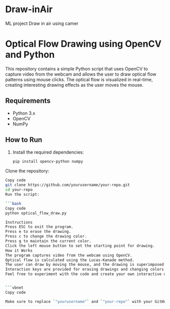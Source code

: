 # Draw-inAir
ML project Draw in air using camer
# Optical Flow Drawing using OpenCV and Python

This repository contains a simple Python script that uses OpenCV to capture video from the webcam and allows the user to draw optical flow patterns using mouse clicks. The optical flow is visualized in real-time, creating interesting drawing effects as the user moves the mouse.

## Requirements

- Python 3.x
- OpenCV
- NumPy

## How to Run

1. Install the required dependencies:

   ```bash
   pip install opencv-python numpy
Clone the repository:


   ```bash
Copy code
git clone https://github.com/yourusername/your-repo.git
cd your-repo
Run the script:

   ```bash
Copy code
python optical_flow_draw.py

Instructions
Press ESC to exit the program.
Press e to erase the drawing.
Press c to change the drawing color.
Press g to maintain the current color.
Click the left mouse button to set the starting point for drawing.
How it Works
The program captures video from the webcam using OpenCV.
Optical flow is calculated using the Lucas-Kanade method.
The user can draw by moving the mouse, and the drawing is superimposed on the video feed.
Interaction keys are provided for erasing drawings and changing colors.
Feel free to experiment with the code and create your own interactive drawings!


   ```vbnet
Copy code

Make sure to replace `"yourusername"` and `"your-repo"` with your GitHub username and repository name. Adjust the instructions and descriptions as needed based on the specific details of your code.










